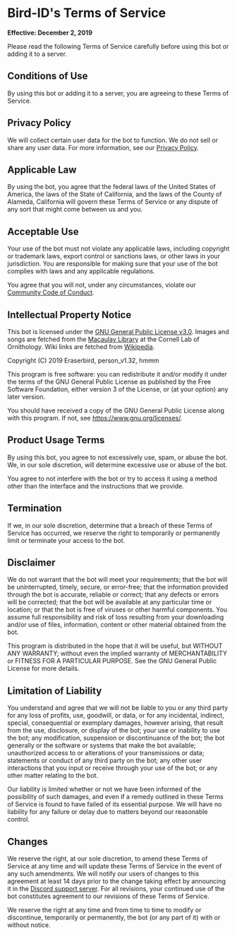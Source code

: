# Bird-ID's Terms of Service
**Effective: December 2, 2019**

Please read the following Terms of Service carefully before using this bot or adding it to a server.

## Conditions of Use
By using this bot or adding it to a server, you are agreeing to these Terms of Service.

## Privacy Policy
We will collect certain user data for the bot to function. We do not sell or share any user data. For more information, see our [Privacy Policy](PRIVACY.md).

## Applicable Law
By using the bot, you agree that the federal laws of the United States of America, the laws of the State of California, and the laws of the County of Alameda, California will govern these Terms of Service or any dispute of any sort that might come between us and you.

## Acceptable Use
Your use of the bot must not violate any applicable laws, including copyright or trademark laws, export control or sanctions laws, or other laws in your jurisdiction. You are responsible for making sure that your use of the bot complies with laws and any applicable regulations.

You agree that you will not, under any circumstances, violate our [Community Code of Conduct](CODE_OF_CONDUCT.md).

## Intellectual Property Notice
This bot is licensed under the [GNU General Public License v3.0](LICENSE). Images and songs are fetched from the [Macaulay Library](https://www.macaulaylibrary.org/) at the Cornell Lab of Ornithology. Wiki links are fetched from [Wikipedia](https://en.wikipedia.org/).

Copyright (C) 2019 Eraserbird, person_v1.32, hmmm

This program is free software: you can redistribute it and/or modify
it under the terms of the GNU General Public License as published by
the Free Software Foundation, either version 3 of the License, or
(at your option) any later version.

You should have received a copy of the GNU General Public License
along with this program. If not, see <https://www.gnu.org/licenses/>.

## Product Usage Terms
By using this bot, you agree to not excessively use, spam, or abuse the bot. We, in our sole discretion, will determine excessive use or abuse of the bot. 

You agree to not interfere with the bot or try to access it using a method other than the interface and the instructions that we provide.

## Termination
If we, in our sole discretion, determine that a breach of these Terms of Service has occurred, we reserve the right to temporarily or permanently limit or terminate your access to the bot. 

## Disclaimer
We do not warrant that the bot will meet your requirements; that the bot will be uninterrupted, timely, secure, or error-free; that the information provided through the bot is accurate, reliable or correct; that any defects or errors will be corrected; that the bot will be available at any particular time or location; or that the bot is free of viruses or other harmful components. You assume full responsibility and risk of loss resulting from your downloading and/or use of files, information, content or other material obtained from the bot.

This program is distributed in the hope that it will be useful,
but WITHOUT ANY WARRANTY; without even the implied warranty of
MERCHANTABILITY or FITNESS FOR A PARTICULAR PURPOSE. See the
GNU General Public License for more details.

## Limitation of Liability
You understand and agree that we will not be liable to you or any third party for any loss of profits, use, goodwill, or data, or for any incidental, indirect, special, consequential or exemplary damages, however arising, that result from the use, disclosure, or display of the bot; your use or inability to use the bot; any modification, suspension or discontinuance of the bot; the bot generally or the software or systems that make the bot available; unauthorized access to or alterations of your transmissions or data; statements or conduct of any third party on the bot; any other user interactions that you input or receive through your use of the bot; or any other matter relating to the bot.

Our liability is limited whether or not we have been informed of the possibility of such damages, and even if a remedy outlined in these Terms of Service is found to have failed of its essential purpose. We will have no liability for any failure or delay due to matters beyond our reasonable control.

## Changes
We reserve the right, at our sole discretion, to amend these Terms of Service at any time and will update these Terms of Service in the event of any such amendments. We will notify our users of changes to this agreement at least 14 days prior to the change taking effect by announcing it in the [Discord support server](https://discord.gg/fXxYyDJ). For all revisions, your continued use of the bot constitutes agreement to our revisions of these Terms of Service.

We reserve the right at any time and from time to time to modify or discontinue, temporarily or permanently, the bot (or any part of it) with or without notice.